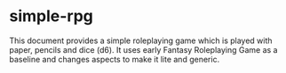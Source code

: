 # simple-rpg

This document provides a simple roleplaying game which is played with paper, pencils and dice (d6). It uses early Fantasy Roleplaying Game as a baseline and changes aspects to make it lite and generic.
